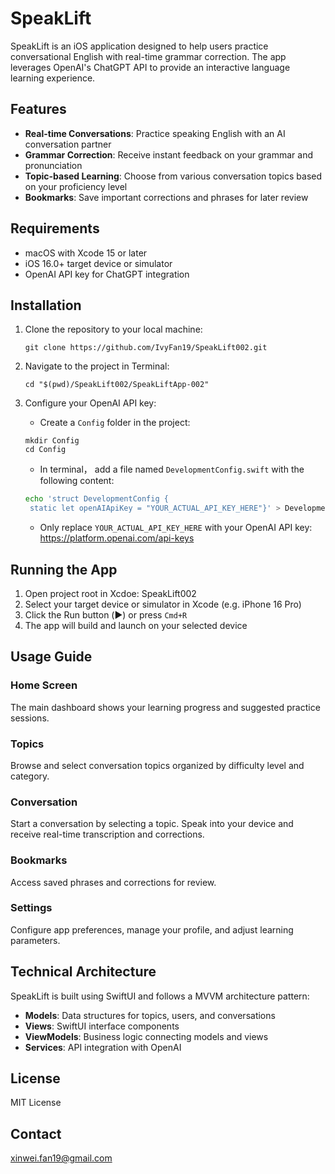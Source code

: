 # SpeakLift

SpeakLift is an iOS application designed to help users practice conversational English with real-time grammar correction. The app leverages OpenAI's ChatGPT API to provide an interactive language learning experience.

## Features

- **Real-time Conversations**: Practice speaking English with an AI conversation partner
- **Grammar Correction**: Receive instant feedback on your grammar and pronunciation
- **Topic-based Learning**: Choose from various conversation topics based on your proficiency level
- **Bookmarks**: Save important corrections and phrases for later review

## Requirements

- macOS with Xcode 15 or later
- iOS 16.0+ target device or simulator
- OpenAI API key for ChatGPT integration

## Installation

1. Clone the repository to your local machine:
   ```
   git clone https://github.com/IvyFan19/SpeakLift002.git
   ```

2. Navigate to the project in Terminal:
   ```
   cd "$(pwd)/SpeakLift002/SpeakLiftApp-002"
   ```

3. Configure your OpenAI API key:
   - Create a `Config` folder in the project: 
   ```
   mkdir Config
   cd Config
   ```
   - In terminal， add a file named `DevelopmentConfig.swift` with the following content:
   
   ```sh
   echo 'struct DevelopmentConfig {
    static let openAIApiKey = "YOUR_ACTUAL_API_KEY_HERE"}' > DevelopmentConfig.swift
    ```
   - Only replace `YOUR_ACTUAL_API_KEY_HERE` with your OpenAI API key: https://platform.openai.com/api-keys

## Running the App
1. Open project root in Xcdoe: SpeakLift002
1. Select your target device or simulator in Xcode (e.g. iPhone 16 Pro)
2. Click the Run button (▶️) or press `Cmd+R`
3. The app will build and launch on your selected device

## Usage Guide

### Home Screen
The main dashboard shows your learning progress and suggested practice sessions.

### Topics
Browse and select conversation topics organized by difficulty level and category.

### Conversation
Start a conversation by selecting a topic. Speak into your device and receive real-time transcription and corrections.

### Bookmarks
Access saved phrases and corrections for review.

### Settings
Configure app preferences, manage your profile, and adjust learning parameters.

## Technical Architecture

SpeakLift is built using SwiftUI and follows a MVVM architecture pattern:

- **Models**: Data structures for topics, users, and conversations
- **Views**: SwiftUI interface components
- **ViewModels**: Business logic connecting models and views
- **Services**: API integration with OpenAI

## License
MIT License

## Contact
xinwei.fan19@gmail.com
